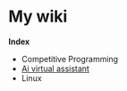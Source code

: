 # My wiki

**Index**

- Competitive Programming
- [Ai virtual assistant](Ai-virtual-assistant/ai-virtual-assistant)
- Linux


